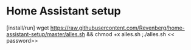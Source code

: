 # Home Assistant setup

[install/run]
wget https://raw.githubusercontent.com/Revenberg/home-assistant-setup/master/alles.sh && chmod +x alles.sh ;./alles.sh << password>>
